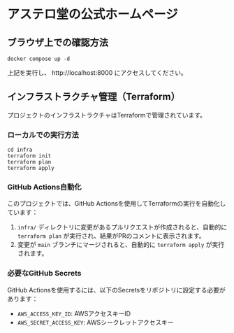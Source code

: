 # アステロ堂の公式ホームページ

## ブラウザ上での確認方法
```shell
docker compose up -d
```
上記を実行し、 http://localhost:8000 にアクセスしてください。

## インフラストラクチャ管理（Terraform）

プロジェクトのインフラストラクチャはTerraformで管理されています。

### ローカルでの実行方法

```shell
cd infra
terraform init
terraform plan
terraform apply
```

### GitHub Actions自動化

このプロジェクトでは、GitHub Actionsを使用してTerraformの実行を自動化しています：

1. `infra/` ディレクトリに変更があるプルリクエストが作成されると、自動的に `terraform plan` が実行され、結果がPRのコメントに表示されます。
2. 変更が `main` ブランチにマージされると、自動的に `terraform apply` が実行されます。

### 必要なGitHub Secrets

GitHub Actionsを使用するには、以下のSecretsをリポジトリに設定する必要があります：

- `AWS_ACCESS_KEY_ID`: AWSアクセスキーID
- `AWS_SECRET_ACCESS_KEY`: AWSシークレットアクセスキー
